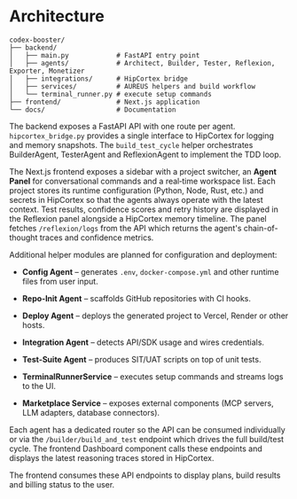 # Architecture

```
codex-booster/
├── backend/
│   ├── main.py            # FastAPI entry point
│   ├── agents/            # Architect, Builder, Tester, Reflexion, Exporter, Monetizer
│   ├── integrations/      # HipCortex bridge
│   ├── services/          # AUREUS helpers and build workflow
│   └── terminal_runner.py # execute setup commands
├── frontend/              # Next.js application
└── docs/                  # Documentation
```

The backend exposes a FastAPI API with one route per agent.  `hipcortex_bridge.py`
provides a single interface to HipCortex for logging and memory snapshots.  The
`build_test_cycle` helper orchestrates BuilderAgent, TesterAgent and
ReflexionAgent to implement the TDD loop.

The Next.js frontend exposes a sidebar with a project switcher, an **Agent
Panel** for conversational commands and a real‑time workspace list.  Each
project stores its runtime configuration (Python, Node, Rust, etc.) and secrets
in HipCortex so that the agents always operate with the latest context.  Test
results, confidence scores and retry history are displayed in the Reflexion
panel alongside a HipCortex memory timeline. The panel fetches `/reflexion/logs`
from the API which returns the agent's chain-of-thought traces and confidence
metrics.

Additional helper modules are planned for configuration and deployment:

- **Config Agent** – generates `.env`, `docker-compose.yml` and other runtime
  files from user input.
- **Repo‑Init Agent** – scaffolds GitHub repositories with CI hooks.
- **Deploy Agent** – deploys the generated project to Vercel, Render or other
  hosts.
- **Integration Agent** – detects API/SDK usage and wires credentials.
- **Test‑Suite Agent** – produces SIT/UAT scripts on top of unit tests.
- **TerminalRunnerService** – executes setup commands and streams logs to the UI.

- **Marketplace Service** – exposes external components (MCP servers, LLM adapters, database connectors).


Each agent has a dedicated router so the API can be consumed individually or
via the `/builder/build_and_test` endpoint which drives the full build/test
cycle. The frontend Dashboard component calls these endpoints and displays the
latest reasoning traces stored in HipCortex.

The frontend consumes these API endpoints to display plans, build results and
billing status to the user.
